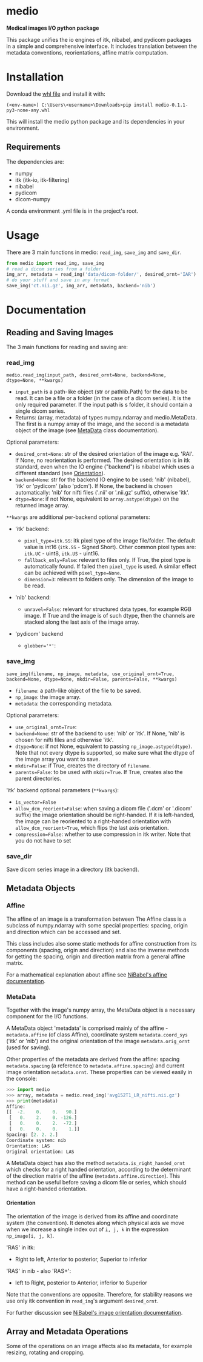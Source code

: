 # medio

**Medical images I/O python package**

This package unifies the io engines of itk, nibabel, and pydicom packages in a simple and comprehensive interface.
It includes translation between the metadata conventions, reorientations, affine matrix computation.

# Installation
Download the [whl file](/uploads/df9f3aaf1ee10485c97d8fbd9ff239bb/medio-0.1.1-py3-none-any.whl)
and install it with:
```
(<env-name>) C:\Users\<username>\Downloads>pip install medio-0.1.1-py3-none-any.whl
```
This will install the medio python package and its dependencies in your environment.

## Requirements
The dependencies are:
- numpy
- itk (itk-io, itk-filtering)
- nibabel
- pydicom
- dicom-numpy

A conda environment .yml file is in the project's root.

# Usage
There are 3 main functions in medio: `read_img`, `save_img` and `save_dir`.
```python
from medio import read_img, save_img
# read a dicom series from a folder
img_arr, metadata = read_img('data/dicom-folder/', desired_ornt='IAR')
# do your stuff and save in any format
save_img('ct.nii.gz', img_arr, metadata, backend='nib')
```

# Documentation
## Reading and Saving Images

The 3 main functions for reading and saving are:

### read_img
`medio.read_img(input_path, desired_ornt=None, backend=None, dtype=None, **kwargs)`
- `input_path` is a path-like object (str or pathlib.Path) for the data to be read. It can be a file or a folder (in 
the case of a dicom series). It is the only required parameter.
  If the input path is s folder, it should contain a single dicom series.
- Returns: (array, metadata) of types numpy.ndarray and medio.MetaData. The first is a numpy array of the 
image, and the second is a metadata object of the image (see [MetaData](README.md#metadata) class documentation).

Optional parameters:
- `desired_ornt=None`: str of the desired orientation of the image e.g. 'RAI'. If None, no reorientation is performed.
  The desired orientation is in itk standard, even when the IO engine ("backend") is nibabel which uses a different 
  standard (see [Orientation](README.md#orientation)).
- `backend=None`: str for the backend IO engine to be used: 'nib' (nibabel), 'itk' or 'pydicom' (also 'pdcm'). If None, 
the backend is chosen automatically: 'nib' for nifti files ('.nii' or '.nii.gz' suffix), otherwise 'itk'.
- `dtype=None`: if not None, equivalent to `array.astype(dtype)` on the returned image array.

`**kwargs` are additional per-backend optional parameters:
- 'itk' backend:
  - `pixel_type=itk.SS`: itk pixel type of the image file/folder. The default value is int16 (`itk.SS` - Signed Short). 
Other common pixel types are: `itk.UC` - uint8, `itk.US` - uint16. 
  - `fallback_only=False`: relevant to files only. If True, the pixel type is automatically found. If failed then 
`pixel_type` is used. A similar effect can be achieved with `pixel_type=None`. 
  - `dimension=3`: relevant to folders only. The dimension of the image to be read.

- 'nib' backend:
  - `unravel=False`: relevant for structured data types, for example RGB image. If True and the image is of such dtype, 
then the channels are stacked along the last axis of the image array.

- 'pydicom' backend
  - `globber='*'`:

### save_img
`save_img(filename, np_image, metadata, use_original_ornt=True, backend=None, dtype=None, mkdir=False, parents=False,
             **kwargs)`
- `filename`: a path-like object of the file to be saved.
- `np_image`: the image array.
- `metadata`: the corresponding metadata.

Optional parameters:
- `use_original_ornt=True`: 
- `backend=None`: str of the backend to use: 'nib' or 'itk'. If None, 'nib' is chosen for nifti files and otherwise 
'itk'.
- `dtype=None`: if not None, equivalent to passing `np_image.astype(dtype)`. Note that not every dtype is supported, so
make sure what the dtype of the image array you want to save.
- `mkdir=False`: if True, creates the directory of `filename`.
- `parents=False`: to be used with `mkdir=True`. If True, creates also the parent directories. 

'itk' backend optional parameters (`**kwargs`):
- `is_vector=False`
- `allow_dcm_reorient=False`: when saving a dicom file ('.dcm' or '.dicom' suffix) the image orientation should be 
right-handed. If it is left-handed, the image can be reoriented to a right-handed orientation with 
`allow_dcm_reorient=True`, which flips the last axis orientation.
- `compression=False`: whether to use compression in itk writer. Note that you do not have to set

### save_dir
Save dicom series image in a directory (itk backend).

## Metadata Objects
### Affine
The affine of an image is a transformation between 
The Affine class is a subclass of numpy.ndarray with some special properties: spacing, origin and direction which can 
be accessed and set.

This class includes also some static methods for affine construction from its components (spacing, origin and direction)
and also the inverse methods for getting the spacing, origin and direction matrix from a general affine matrix.

For a mathematical explanation about affine see 
[NiBabel's affine documentation](https://nipy.org/nibabel/coordinate_systems.html#the-affine-matrix-as-a-transformation-between-spaces).

### MetaData
Together with the image's numpy array, the MetaData object is a necessary component for the I/O functions.

A MetaData object 'metadata' is comprised mainly of the affine - `metadata.affine` (of class Affine), coordinate system 
`metadata.coord_sys` ('itk' or 'nib') and the original orientation of the image `metadata.orig_ornt` (used for saving).

Other properties of the metadata are derived from the affine: spacing `metadata.spacing` (a reference to 
`metadata.affine.spacing`) and current image orientation `metadata.ornt`. These properties can be viewed easily in the 
console:
```python
>>> import medio
>>> array, metadata = medio.read_img('avg152T1_LR_nifti.nii.gz')
>>> print(metadata)
Affine:
[[  -2.    0.    0.   90.]
 [   0.    2.    0. -126.]
 [   0.    0.    2.  -72.]
 [   0.    0.    0.    1.]]
Spacing: [2. 2. 2.]
Coordinate system: nib
Orientation: LAS
Original orientation: LAS
```
A MetaData object has also the method `metadata.is_right_handed_ornt` which checks for a right handed orientation,
according to the determinant of the direction matrix of the affine (`metadata.affine.direction`). This method can be 
useful before saving a dicom file or series, which should have a right-handed orientation.

#### Orientation
The orientation of the image is derived from its affine and coordinate system (the convention). It denotes along which 
physical axis we move when we increase a single index out of `i, j, k` in the expression `np_image[i, j, k]`.

'RAS' in itk:
- Right to left, Anterior to posterior, Superior to inferior

'RAS' in nib - also 'RAS+':
- left to Right, posterior to Anterior, inferior to Superior

Note that the conventions are opposite. Therefore, for stability reasons we use only itk convention in `read_img`'s 
argument `desired_ornt`.

For further discussion see 
[NiBabel's image orientation documentation](https://nipy.org/nibabel/image_orientation.html#image-voxel-orientation).

## Array and Metadata Operations
Some of the operations on an image affects also its metadata, for example resizing, rotating and cropping. 

